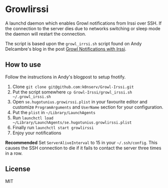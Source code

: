 Growlirssi
==========

A launchd daemon which enables Growl notifications from Irssi over SSH. If the connection to the server dies due to networks switching or sleep mode the daemon will restart the connection.

The script is based upon the `growl_irrsi.sh` script found on Andy Delcambre's blog in the post [Growl Notifications with Irssi](http://andy.delcambre.com/2008/12/06/growl-notifications-with-irssi.html).

How to use
----------
Follow the instructions in Andy's blogpost to setup fnotify.

1. Clone `git clone git@github.com:k0nserv/Growl-Irssi.git`
2. Put the script somewhere `cp Growl-Irssi/growl_irssi.sh ~/.growl_irssi.sh`
3. Open `se.hugotunius.growirssi.plist` in your favourite editor and customize `ProgramArguments` and `UserName` section for your configuration.
4. Put the `plist` in `~/Library/LaunchAgents`
5. Run `launchctl load ~/Library/LaunchAgents/se.hugotunius.growlirssi.plist`
6. Finally run `launchctl start growlirssi`
7. Enjoy your notifications

**Recommended**
Set `ServerAliveInterval` to 15 in your `~/.ssh/config`. This causes the SSH connection to die if it fails to contact the server three times in a row.

License
--------
MIT